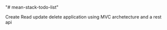 "# mean-stack-todo-list" 


Create Read update delete application using MVC archetecture and a rest api